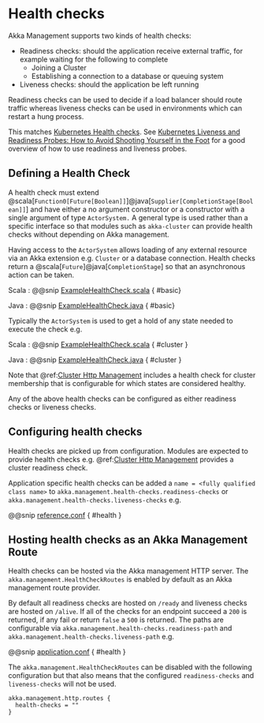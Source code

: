 # Health checks

Akka Management supports two kinds of health checks:

* Readiness checks: should the application receive external traffic, for example waiting for the following to complete
    * Joining a Cluster
    * Establishing a connection to a database or queuing system
* Liveness checks: should the application be left running 

Readiness checks can be used to decide if a load balancer should route traffic whereas liveness checks can be used in environments which can restart a hung process.

This matches [Kubernetes Health checks](https://kubernetes.io/docs/tasks/configure-pod-container/configure-liveness-readiness-probes/). 
See [Kubernetes Liveness and Readiness Probes: How to Avoid Shooting Yourself in the Foot](https://blog.colinbreck.com/kubernetes-liveness-and-readiness-probes-how-to-avoid-shooting-yourself-in-the-foot/) for a
good overview of how to use readiness and liveness probes.

## Defining a Health Check

A health check must extend @scala[`Function0[Future[Boolean]]`]@java[`Supplier[CompletionStage[Boolean]]`] and have either a no argument constructor or a constructor
with a single argument of type `ActorSystem.` A general type is used rather than a specific interface so that modules such as `akka-cluster` can 
provide health checks without depending on Akka management.

Having access to the `ActorSystem` allows loading of any external resource via an Akka extension e.g. `Cluster` or a database connection. Health checks
return a @scala[`Future`]@java[`CompletionStage`] so that an asynchronous action can be taken.

Scala
: @@snip [ExampleHealthCheck.scala](/management/src/test/scala/doc/akka/management/ExampleHealthCheck.scala)  { #basic}

Java
: @@snip [ExampleHealthCheck.java](/management/src/test/java/jdoc/akka/management/BasicHealthCheck.java)  { #basic}


Typically the `ActorSystem` is used to get a hold of any state needed to execute the check e.g.

Scala
: @@snip [ExampleHealthCheck.scala](/management/src/test/scala/doc/akka/management/ExampleHealthCheck.scala)  { #cluster }

Java
: @@snip [ExampleHealthCheck.java](/management/src/test/java/jdoc/akka/management/ClusterCheck.java)  { #cluster }

Note that @ref:[Cluster Http Management](cluster-http-management.md) includes a health check for cluster membership that is configurable for which states are considered healthy.

Any of the above health checks can be configured as either readiness checks or liveness checks. 

## Configuring health checks

Health checks are picked up from configuration. Modules are expected to provide health checks e.g. @ref:[Cluster Http Management](cluster-http-management.md) provides a cluster readiness check.

Application specific health checks can be added a `name = <fully qualified class name>` to `akka.management.health-checks.readiness-checks` or `akka.management.health-checks.liveness-checks` e.g.

@@snip [reference.conf](/cluster-http/src/main/resources/reference.conf)  { #health }

## Hosting health checks as an Akka Management Route

Health checks can be hosted via the Akka management HTTP server. The `akka.management.HealthCheckRoutes` is enabled
by default as an Akka management route provider.

By default all readiness checks are hosted on `/ready` and liveness checks are hosted on `/alive`. If all of the checks
for an endpoint succeed a `200` is returned, if any fail or return `false` a `500` is returned. The paths are
configurable via `akka.management.health-checks.readiness-path` and `akka.management.health-checks.liveness-path` e.g.

@@snip [application.conf](/integration-test/local/src/main/resources/application.conf)  { #health }

The `akka.management.HealthCheckRoutes` can be disabled with the following configuration but that also
means that the configured `readiness-checks` and `liveness-checks` will not be used.

```
akka.management.http.routes {
  health-checks = ""
}
```




